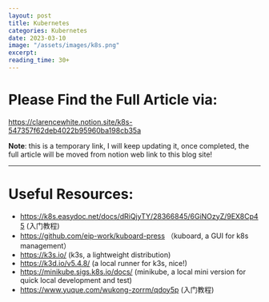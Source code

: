 ```yaml
---
layout: post
title: Kubernetes
categories: Kubernetes
date: 2023-03-10
image: "/assets/images/k8s.png"
excerpt:
reading_time: 30+
---
```


# Please Find the Full Article via:

https://clarencewhite.notion.site/k8s-547357f62deb4022b95960ba198cb35a

**Note**: this is a temporary link, I will keep updating it, once completed, the full article will be moved from notion web link to this blog site!

---

# Useful Resources:

-   https://k8s.easydoc.net/docs/dRiQjyTY/28366845/6GiNOzyZ/9EX8Cp45 (入门教程)
-   https://github.com/eip-work/kuboard-press （kuboard, a GUI for k8s management）
-   https://k3s.io/ (k3s, a lightweight distribution)
-   https://k3d.io/v5.4.8/ (a local runner for k3s, nice!)
-   https://minikube.sigs.k8s.io/docs/ (minikube, a local mini version for quick local development and test)
-   https://www.yuque.com/wukong-zorrm/qdoy5p (入门教程)
